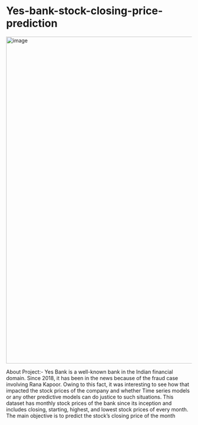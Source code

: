 # Yes-bank-stock-closing-price-prediction
<img width="886" alt="image" src="https://user-images.githubusercontent.com/123284935/234546635-052dd0ba-653b-4482-b235-2b54a3996d5e.png">


About Project:-
Yes Bank is a well-known bank in the Indian financial domain. Since 2018, it has been in the news because of the fraud case involving Rana Kapoor. Owing to this fact, it was interesting to see how that impacted the stock prices of the company and whether Time series models or any other predictive models can do justice to such situations. This dataset has monthly stock prices of the bank since its inception and includes closing, starting, highest, and lowest stock prices of every month. The main objective is to predict the stock’s closing price of the month


